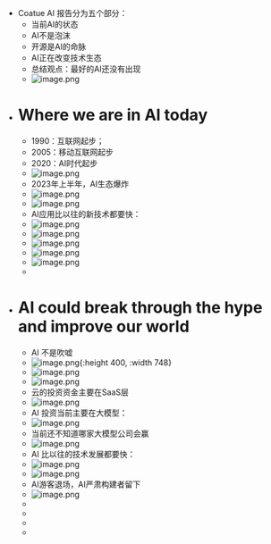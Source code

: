 - Coatue AI 报告分为五个部分：
	- 当前AI的状态
	- AI不是泡沫
	- 开源是AI的命脉
	- AI正在改变技术生态
	- 总结观点：最好的AI还没有出现
	- ![image.png](../assets/image_1700303522669_0.png)
- # Where we are in AI today
	- 1990：互联网起步；
	- 2005：移动互联网起步
	- 2020：AI时代起步
	- ![image.png](../assets/image_1700303583374_0.png)
	- 2023年上半年，AI生态爆炸
	- ![image.png](../assets/image_1700303700739_0.png)
	- ![image.png](../assets/image_1700303764974_0.png)
	- AI应用比以往的新技术都要快：
	- ![image.png](../assets/image_1700303819237_0.png)
	- ![image.png](../assets/image_1700303904761_0.png)
	- ![image.png](../assets/image_1700303964478_0.png)
	- ![image.png](../assets/image_1700304083494_0.png)
	- ![image.png](../assets/image_1700304126078_0.png)
	-
- # AI could break through the hype and improve our world
	- AI 不是吹嘘
	- ![image.png](../assets/image_1700304229213_0.png){:height 400, :width 748}
	- ![image.png](../assets/image_1700304320713_0.png)
	- ![image.png](../assets/image_1700304351830_0.png)
	- 云的投资资金主要在SaaS层
	- ![image.png](../assets/image_1700304407715_0.png)
	- AI 投资当前主要在大模型：
	- ![image.png](../assets/image_1700304505460_0.png)
	- 当前还不知道哪家大模型公司会赢
	- ![image.png](../assets/image_1700304550831_0.png)
	- AI 比以往的技术发展都要快：
	- ![image.png](../assets/image_1700304596721_0.png)
	- ![image.png](../assets/image_1700304639612_0.png)
	- AI游客退场，AI严肃构建者留下
	- ![image.png](../assets/image_1700304673437_0.png)
	-
	-
	-
	-